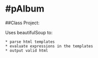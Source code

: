 #pAlbum
==================

##Class Project:

  Uses beautifulSoup to:

    * parse html templates
    * evaluate expressions in the templates
    * output valid html
